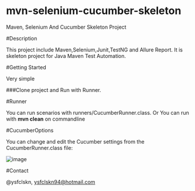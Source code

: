 # mvn-selenium-cucumber-skeleton
Maven, Selenium And Cucumber Skeleton Project


#Description

This project include Maven,Selenium,Junit,TestNG and Allure Report. It is skeleton project for Java Maven Test Automation.

#Getting Started

Very simple

###Clone project and Run with Runner.


#Runner

You can run scenarios with runners/CucumberRunner.class.
Or
You can run with **mvn clean** on commandline


#CucumberOptions

You can change and edit the Cucumber settings from the CucumberRunner.class file:

![image](https://user-images.githubusercontent.com/13632583/202848565-4fa70e34-8dda-4b79-bc0d-d42b252f761f.png)

#Contact

@ysfclskn, ysfclskn94@hotmail.com

